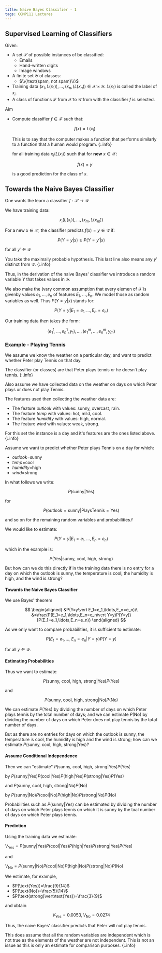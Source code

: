 ```yaml
---
title: Naive Bayes Classifier - 1
tags: COMP111 Lectures
---
```

## Supervised Learning of Classifiers
Given:

* A set $\mathcal X$ of possible instances of be classified:
	* Emails
	* Hand-written digits
	* Image windows
* A finite set $\mathcal Y$ of classes:
	* $\\{\text{spam, not spam}\\}$
* Training data $(x_1,L(x_1)),\ldots,(x_n,(L(x_n))\in \mathcal X \times \mathcal Y$. $L(x_1)$ is called the label of $x_i$.
* A class of functions $\mathcal F$ from $\mathcal X$ to $\mathcal Y$ from with the classifier $f$ is selected.

Aim

* Compute classifier $f\in \mathcal F$ such that:

	$$f(x)\approx L(x_i)$$
	
	This is to say that the computer makes a function that performs similarly to a function that a human would program.
	{:.info}
	
	for all training data $x_i(L(x_i))$ such that for **new** $x\in\mathcal X$:
	
	$$f(x)=y$$
	
	is a good prediction for the class of $x$.
	
## Towards the Naive Bayes Classifier
One wants the learn a classifier $f:\mathcal X \rightarrow \mathcal Y$

We have training data:

$$x_i(L(x_i)),\ldots,(x_m,L(x_m))$$

For a new $x\in\mathcal X$, the classifier predicts $f(x)=y\in\mathcal Y$ if:

$$P(Y=y\vert x)\geq P(Y=y'\vert x)$$

for all $y'\in \mathcal Y$

You take the maximally probable hypothesis. This last line also means any $y'$ distinct from $\mathcal Y$.
{:.info}

Thus, in the derivation of the naive Bayes' classifier we introduce a random variable $Y$ that takes values in $\mathcal Y$.

We also make the (vary common assumption that every elemen of $\mathcal X$ is givenby values $e_1,\ldots,e_n$ of features $E_1,\ldots,E_n$. We model those as random variables as well. Thus $P(Y=y\vert x)$ stands for:

$$P(Y=y\vert E_1=e_1,\ldots,E_n=e_n)$$

Our training data then takes the form:

$$(e^1_1,\ldots,e^1_n,y_1),\ldots,(e^m_1,\ldots,e^m_n,y_m)$$

### Example - Playing Tennis
We assume we know the weather on a particular day, and want to predict whether Peter play Tennis on that day.

The classifier (or classes) are that Peter plays tennis or he doesn't play tennis.
{:.info}

Also assume we have collected data on the weather on days on which Peter plays or does not play Tennis.

The features used then collecting the weather data are:

* The feature *outlook* with values: sunny, overcast, rain.
* The feature *temp* with values: hot, mild, cool.
* The feature *humidity* with values: high, normal.
* The feature *wind* with values: weak, strong.

For this set the instance is a day and it's features are the ones listed above.
{:.info}

Assume we want to predict  whether Peter plays Tennis on a day for which:

* *outlook*=sunny
* *temp*=cool
* *humidity*=high
* *wind*=strong

In what follows we write:

$$P(\text{sunny}\vert \text{Yes})$$

for 

$$P(\text{outlook}=\text{sunny}\vert\text{PlaysTennis}=\text{Yes})$$

and so on for the remaining random variables and probabilities.f

We would like to estimate:

$$P(Y=y\vert E_1=e_1,\ldots,E_n=e_n)$$

which in the example is:

$$P(\text{Yes}\vert\text{sunny, cool, high, strong})$$

But how can we do this directly if in the training data there is no entry for a day on which the outlook is sunny, the temperature is cool, the humidity is high, and the wind is strong?

#### Towards the Naive Bayes Classifier
We use Bayes' theorem

$$
\begin{aligned}
&P(Y=y\vert E_1=e_1,\ldots,E_n=e_n)\\
&=\frac{P(E_1=e_1,\ldots,E_n=e_n\vert Y=y)P(Y=y)}{P(E_1=e_1,\ldots,E_n=e_n)}
\end{aligned}
$$

As we only want to compare probabilities, it is sufficient to estimate:

$$P(E_1=e_1,\ldots,E_n=e_n\vert Y=y)P(Y=y)$$

for all $y\in \mathcal Y$.

#### Estimating Probabilities

Thus we want to estimate:

$$P(\text{sunny, cool, high, strong}\vert\text{Yes})P(\text{Yes})$$

and

$$P(\text{sunny, cool, high, strong}\vert\text{No})P(\text{No})$$

We can estimate $P(\text{Yes})$ by dividing the number of days on which Peter plays tennis by the total number of days; and we can estimate $P(\text{No})$ by dividing the number of days on which Peter does not play tennis by the total
number of days.

But as there are no entries for days on which the outlook is sunny, the temperature is cool, the humidity is high and the wind is strong; how can we estimate $P(\text{sunny, cool, high, strong}\vert\text{Yes})$?

#### Assume Conditional Independence
Then we can "estimate" $P(\text{sunny, cool, high, strong}\vert\text{Yes})$$P(\text{Yes})$

by $P(\text{sunny}\vert\text{Yes})$$P(\text{cool}\vert\text{Yes})$$P(\text{high}\vert\text{Yes})$$P(\text{strong}\vert\text{Yes})$$P(\text{Yes})$

and $P(\text{sunny, cool, high, strong}\vert\text{No})$$P(\text{No})$

by $P(\text{sunny}\vert\text{No})$$P(\text{cool}\vert\text{No})$$P(\text{high}\vert\text{No})$$P(\text{strong}\vert\text{No})$$P(\text{No})$

Probabilities such as $P(\text{sunny}\vert\text{Yes})$ can be estimated by dividing the number of days on which Peter plays tennis on which it is sunny by the toal number of days on which Peter plays tennis.

#### Prediction
Using the training data we estimate:

$V_{\text{Yes}}=P(\text{sunny}\vert\text{Yes})P(\text{cool}\vert\text{Yes})P(\text{high}\vert\text{Yes})$$P(\text{strong}\vert\text{Yes})P(\text{Yes})$

and 

$V_{\text{No}}=P(\text{sunny}\vert\text{No})P(\text{cool}\vert\text{No})P(\text{high}\vert\text{No})$$P(\text{strong}\vert\text{No})P(\text{No})$

We estimate, for example,

* $P(\text{Yes})=\frac{9}{14}$
* $P(\text{No})=\frac{5}{14}$
* $P(\text{strong}\vert\text{Yes})=\frac{3}{9}$

and obtain:

$$V_{\text{Yes}}=0.0053,V_{\text{No}}=0.0274$$

Thus, the naive Bayes' classifier predicts that Peter will not play tennis.

This does assume that all the random variables are independent which is not true as the elements of the weather are not independent. This is not an issue as this is only an estimate for comparison purposes.
{:.info}
